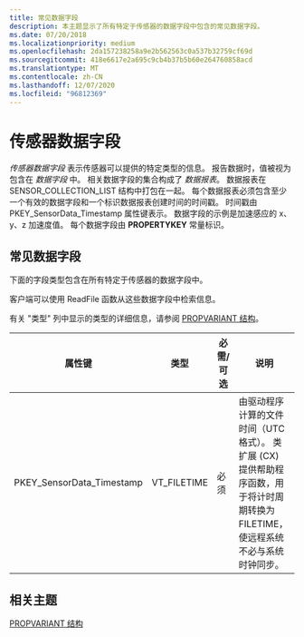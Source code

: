```yaml
---
title: 常见数据字段
description: 本主题显示了所有特定于传感器的数据字段中包含的常见数据字段。
ms.date: 07/20/2018
ms.localizationpriority: medium
ms.openlocfilehash: 2da157238258a9e2b562563c0a537b32759cf69d
ms.sourcegitcommit: 418e6617e2a695c9cb4b37b5b60e264760858acd
ms.translationtype: MT
ms.contentlocale: zh-CN
ms.lasthandoff: 12/07/2020
ms.locfileid: "96812369"
---
```

# <a name="sensor-data-fields"></a>传感器数据字段

*传感器数据字段* 表示传感器可以提供的特定类型的信息。 报告数据时，值被视为包含在 *数据字段* 中。 相关数据字段的集合构成了 *数据报表*。 数据报表在 SENSOR_COLLECTION_LIST 结构中打包在一起。 每个数据报表必须包含至少一个有效的数据字段和一个标识数据报表创建时间的时间戳。 时间戳由 PKEY_SensorData_Timestamp 属性键表示。 数据字段的示例是加速感应的 x、y、z 加速度值。 每个数据字段由 **PROPERTYKEY** 常量标识。

## <a name="common-data-fields"></a>常见数据字段

下面的字段类型包含在所有特定于传感器的数据字段中。

客户端可以使用 ReadFile 函数从这些数据字段中检索信息。

有关 "类型" 列中显示的类型的详细信息，请参阅 [PROPVARIANT 结构](/windows/win32/api/propidlbase/ns-propidlbase-propvariant)。

|属性键|类型|必需/可选|说明|
| --- | --- | --- | --- |
|PKEY_SensorData_Timestamp|VT_FILETIME|必须|由驱动程序计算的文件时间（UTC 格式）。 类扩展 (CX) 提供帮助程序函数，用于将计时周期转换为 FILETIME，使远程系统不必与系统时钟同步。|

## <a name="related-topics"></a>相关主题

[PROPVARIANT 结构](/windows/win32/api/propidlbase/ns-propidlbase-propvariant)
